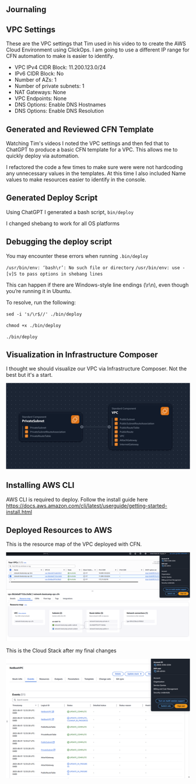 ## Journaling

## VPC Settings

These are the VPC settings that Tim used in his video to to create the AWS Cloud Environment using ClickOps. I am going to use a different IP range for CFN automation to make is easier to identify.  

- VPC IPv4 CIDR Block: 11.200.123.0/24
- IPv6 CIDR Block: No
- Number of AZs: 1
- Number of private subnets: 1
- NAT Gateways: None
- VPC Endpoints: None
- DNS Options: Enable DNS Hostnames
- DNS Options: Enable DNS Resolution


## Generated and Reviewed CFN Template

Watching Tim's videos I noted the VPC settings and then fed that to ChatGPT to produce a basic CFN template for a VPC. This allows me to quickly deploy via automation.

I refactored the code a few times to make sure were were not hardcoding any unnecessary values in the templates. At this time I also included Name values to make resources easier to identify in the console.

## Generated Deploy Script

Using ChatGPT I generated a bash script, `bin/deploy`

I changed shebang to work for all OS platforms

## Debugging the deploy script

You may encounter these errors when running `.bin/deploy`

 `/usr/bin/env: ‘bash\r’: No such file or directory`
 `/usr/bin/env: use -[v]S to pass options in shebang lines`

 This can happen if there are Windows-style line endings (\r\n), even though you’re 
 running it in Ubuntu.

 To resolve, run the following:

`sed -i 's/\r$//' ./bin/deploy`

`chmod +x ./bin/deploy`

`./bin/deploy`

## Visualization in Infrastructure Composer

I thought we should visualize our VPC via Infrastructure Composer. Not the best but it's a start.

![](assets/aws_infra-composer.png)

## Installing AWS CLI

AWS CLI is required to deploy. Follow the install guide here https://docs.aws.amazon.com/cli/latest/userguide/getting-started-install.html



## Deployed Resources to AWS

This is the resource map of the VPC deployed with CFN.

![](assets/aws_vpc_resource_map.png)

This is the Cloud Stack after my final changes

![](assets/aws_cfn_stack_deployed.png)